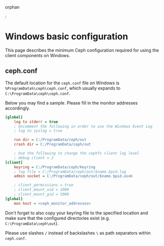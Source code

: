 orphan

:   

# Windows basic configuration

This page describes the minimum Ceph configuration required for using
the client components on Windows.

## ceph.conf

The default location for the `ceph.conf` file on Windows is
`%ProgramData%\ceph\ceph.conf`, which usually expands to
`C:\ProgramData\ceph\ceph.conf`.

Below you may find a sample. Please fill in the monitor addresses
accordingly.

``` ini
[global]
    log to stderr = true
    ; Uncomment the following in order to use the Windows Event Log
    ; log to syslog = true

    run dir = C:/ProgramData/ceph/out
    crash dir = C:/ProgramData/ceph/out

    ; Use the following to change the cephfs client log level
    ; debug client = 2
[client]
    keyring = C:/ProgramData/ceph/keyring
    ; log file = C:/ProgramData/ceph/out/$name.$pid.log
    admin socket = C:/ProgramData/ceph/out/$name.$pid.asok

    ; client_permissions = true
    ; client_mount_uid = 1000
    ; client_mount_gid = 1000
[global]
    mon host = <ceph_monitor_addresses>
```

Don\'t forget to also copy your keyring file to the specified location
and make sure that the configured directories exist (e.g.
`C:\ProgramData\ceph\out`).

Please use slashes `/` instead of backslashes `\` as path separators
within `ceph.conf`.
